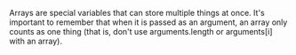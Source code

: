 Arrays are special variables that can store multiple things at once.  It's important to remember that when it is passed as an argument, an array only counts as one thing (that is, don't use arguments.length or arguments[i] with an array).
